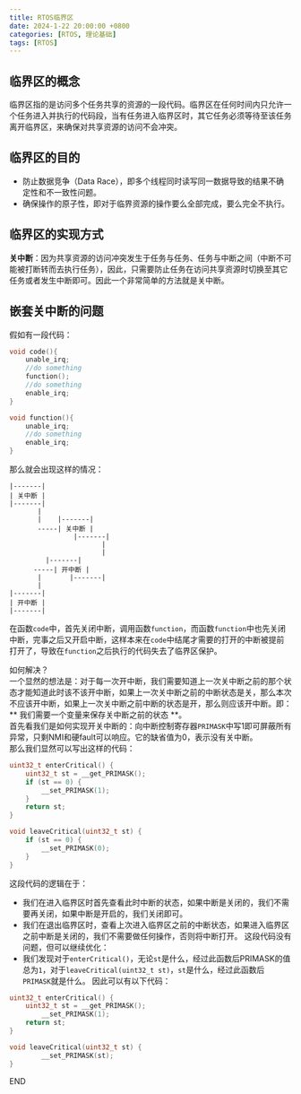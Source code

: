 ```yaml
---
title: RTOS临界区
date: 2024-1-22 20:00:00 +0800
categories: [RTOS, 理论基础]
tags: [RTOS]
---
```


## 临界区的概念
临界区指的是访问多个任务共享的资源的一段代码。临界区在任何时间内只允许一个任务进入并执行的代码段，当有任务进入临界区时，其它任务必须等待至该任务离开临界区，来确保对共享资源的访问不会冲突。

## 临界区的目的
* 防止数据竞争（Data Race），即多个线程同时读写同一数据导致的结果不确定性和不一致性问题。
* 确保操作的原子性，即对于临界资源的操作要么全部完成，要么完全不执行。

## 临界区的实现方式
**关中断**：因为共享资源的访问冲突发生于任务与任务、任务与中断之间（中断不可能被打断转而去执行任务），因此，只需要防止任务在访问共享资源时切换至其它任务或者发生中断即可。因此一个非常简单的方法就是关中断。

## 嵌套关中断的问题
假如有一段代码：
```c
void code(){
    unable_irq;
    //do something
    function();
    //do something
    enable_irq;
}

void function(){
    unable_irq;
    //do something
    enable_irq;
}
```
那么就会出现这样的情况：
```test
|-------|
| 关中断 |
|-------|
       |
       |    |-------|
       -----| 关中断 |
                |-------|
                       |
                       |
         |-------|
      -----| 开中断 |
       |       |-------|
       |
|-------|
| 开中断 |
|-------|
```
在函数`code`中，首先关闭中断，调用函数`function`，而函数`function`中也先关闭中断，完事之后又开启中断，这样本来在`code`中结尾才需要的打开的中断被提前打开了，导致在`function`之后执行的代码失去了临界区保护。

如何解决？  
一个显然的想法是：对于每一次开中断，我们需要知道上一次关中断之前的那个状态才能知道此时该不该开中断，如果上一次关中断之前的中断状态是关，那么本次不应该开中断，如果上一次关中断之前中断的状态是开，那么则应该开中断。即：** 我们需要一个变量来保存关中断之前的状态 **。  
首先看我们是如何实现开关中断的：向中断控制寄存器`PRIMASK`中写1即可屏蔽所有异常，只剩NMI和硬fault可以响应。它的缺省值为0，表示没有关中断。   
那么我们显然可以写出这样的代码：
```c
uint32_t enterCritical() {
    uint32_t st = __get_PRIMASK();
    if (st == 0) {
        __set_PRIMASK(1);
    }
    return st;
}

void leaveCritical(uint32_t st) {
    if (st == 0) {
        __set_PRIMASK(0);
    }
}
```
这段代码的逻辑在于：
* 我们在进入临界区时首先查看此时中断的状态，如果中断是关闭的，我们不需要再关闭，如果中断是开启的，我们关闭即可。
* 我们在退出临界区时，查看上次进入临界区之前的中断状态，如果进入临界区之前中断是关闭的，我们不需要做任何操作，否则将中断打开。
这段代码没有问题，但可以继续优化：
* 我们发现对于`enterCritical()`，无论`st`是什么，经过此函数后PRIMASK的值总为`1`，对于`leaveCritical(uint32_t st)`，`st`是什么，经过此函数后`PRIMASK`就是什么。
因此可以有以下代码：
```c
uint32_t enterCritical() {
    uint32_t st = __get_PRIMASK();
        __set_PRIMASK(1);
    return st;
}

void leaveCritical(uint32_t st) {
        __set_PRIMASK(st);
}
```


END





